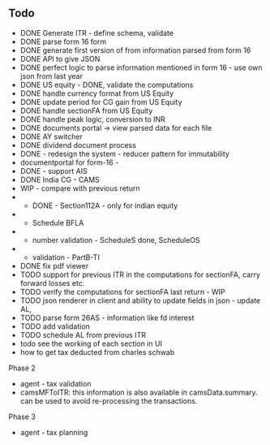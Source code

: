 ## Todo

- DONE Generate ITR - define schema, validate
- DONE parse form 16 form
- DONE generate first version of from information parsed from form 16
- DONE API to give JSON
- DONE perfect logic to parse information mentioned in form 16 - use own json from last year
- DONE US equity - DONE, validate the computations
- DONE handle currency format from US Equity
- DONE update period for CG gain from US Equity
- DONE handle sectionFA from US Equity
- DONE handle peak logic, conversion to INR 
- DONE documents portal -> view parsed data for each file
- DONE AY switcher
- DONE dividend document process
- DONE - redesign the system - reducer pattern for immutability
- documentportal for form-16 - 
- DONE - support AIS
- DONE India CG - CAMS
- WIP - compare with previous return
- - DONE - Section112A - only for indian equity
- - Schedule BFLA
- - number validation - ScheduleS done, ScheduleOS
- -  validation - PartB-TI
- DONE fix pdf viewer
- TODO support for previous ITR in the computations for sectionFA, carry forward losses etc.
- TODO verify the computations for sectionFA last return - WIP
- TODO json renderer in client and ability to update fields in json - update AL,
- TODO parse form 26AS - information like fd interest
- TODO add validation
- TODO schedule AL from previous ITR
- todo see the working of each section in UI
- how to get tax deducted from charles schwab


Phase 2
- agent - tax validation
- camsMFToITR: this information is also available in camsData.summary. can be used to avoid re-processing the transactions.

Phase 3
- agent - tax planning
